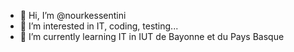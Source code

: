 - 👋 Hi, I’m @nourkessentini
- 👀 I’m interested in IT, coding, testing...
- 🌱 I’m currently learning IT in IUT de Bayonne et du Pays Basque
